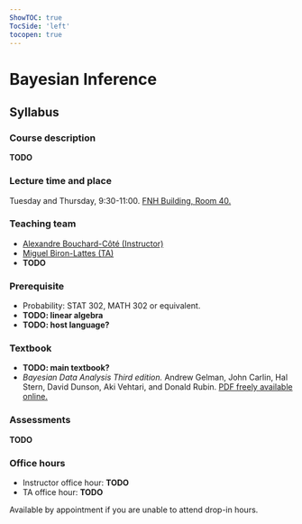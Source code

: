 ```yaml
---
ShowTOC: true
TocSide: 'left'
tocopen: true
---
```


# Bayesian Inference

## Syllabus

### Course description

**TODO**

### Lecture time and place

Tuesday and Thursday, 9:30-11:00. [FNH Building, Room 40.](https://learningspaces.ubc.ca/classrooms/fnh-40)

### Teaching team

- [Alexandre Bouchard-Côté (Instructor)](https://www.stat.ubc.ca/~bouchard/index.html)
- [Miguel Biron-Lattes (TA)](https://miguelbiron.github.io/)
- **TODO**

### Prerequisite

- Probability: STAT 302, MATH 302 or equivalent.
- **TODO: linear algebra**
- **TODO: host language?**


### Textbook

- **TODO: main textbook?**
- *Bayesian Data Analysis Third edition.* Andrew Gelman, John Carlin, Hal Stern, David Dunson, Aki Vehtari, and Donald Rubin. [PDF freely available online.](http://www.stat.columbia.edu/~gelman/book/BDA3.pdf)


### Assessments

**TODO**


### Office hours

- Instructor office hour: **TODO**
- TA office hour: **TODO**

Available by appointment if you are unable to attend drop-in hours. 